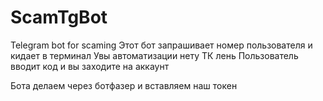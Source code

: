# ScamTgBot
Telegram bot for scaming
Этот бот запрашивает номер пользователя и кидает в терминал 
Увы автоматизации нету ТК лень 
Пользователь вводит код и вы заходите на аккаунт

Бота делаем через ботфазер и вставляем наш токен